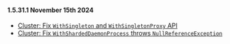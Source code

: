 #### 1.5.31.1 November 15th 2024 ####

* [Cluster: Fix `WithSingleton` and `WithSingletonProxy` API](https://github.com/akkadotnet/Akka.Hosting/pull/520)
* [Cluster: Fix `WithShardedDaemonProcess` throws `NullReferenceException`](https://github.com/akkadotnet/Akka.Hosting/pull/522)
